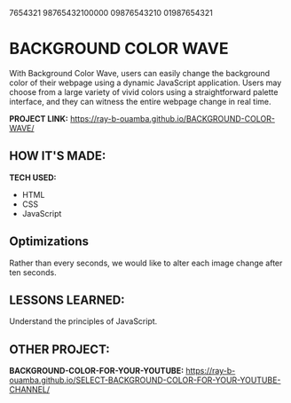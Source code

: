 7654321    98765432100000 09876543210  01987654321
# BACKGROUND COLOR WAVE 



With Background Color Wave, users can easily change the background color of their webpage using a dynamic JavaScript application. Users may choose from a large variety of vivid colors using a straightforward palette interface, and they can witness the entire webpage change in real time.

**PROJECT LINK:** https://ray-b-ouamba.github.io/BACKGROUND-COLOR-WAVE/

## HOW IT'S MADE:

**TECH USED:** 
* HTML
* CSS
* JavaScript

## Optimizations
Rather than every seconds, we would like to alter each image change after ten seconds.

## LESSONS LEARNED:
Understand the principles of JavaScript.

## OTHER PROJECT:
**BACKGROUND-COLOR-FOR-YOUR-YOUTUBE:** https://ray-b-ouamba.github.io/SELECT-BACKGROUND-COLOR-FOR-YOUR-YOUTUBE-CHANNEL/





